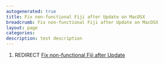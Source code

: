 ```yaml
---
autogenerated: true
title: Fix non-functional Fiji after Update on MacOSX
breadcrumb: Fix non-functional Fiji after Update on MacOSX
layout: page
categories: 
description: test description
---
```


1.  REDIRECT [Fix non-functional Fiji after Update](Fix_non-functional_Fiji_after_Update "wikilink")
